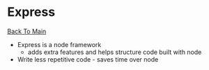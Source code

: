 # Express
[Back To Main](../README.md)

* Express is a node framework
  * adds extra features and helps structure code built with node
* Write less repetitive code - saves time over node
